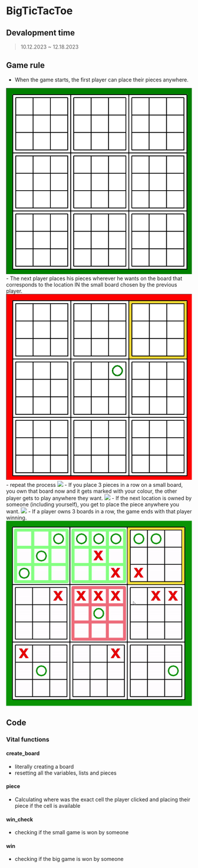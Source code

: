 # BigTicTacToe


## Devalopment time
> 10.12.2023 ~ 12.18.2023

## Game rule
- When the game starts, the first player can place their pieces anywhere.
<img src="./report/mty game.png"/>
- The next player places his pieces wherever he wants on the board that corresponds to the location IN the small board chosen by the previous player.
<img src="./report/tu1 game.png"/>
- repeat the process
<img src="./report/.tu2 game.png"/>
- If you place 3 pieces in a row on a small board, you own that board now and it gets marked with your colour, the other player gets to play anywhere they want.
<img src="./report/.w sgame.png"/>
- If the next location is owned by someone (including yourself), you get to place the piece anywhere you want.
<img src="./report/.ntb.png"/>
- If a player owns 3 boards in a row, the game ends with that player winning.
<img src="./report/game end restart gif.gif"/>

## Code

### Vital functions

#### create_board
- literally creating a board
- resetting all the variables, lists and pieces

#### piece
- Calculating where was the exact cell the player clicked and placing their piece if the cell is available

#### win_check
- checking if the small game is won by someone

#### win
- checking if the big game is won by someone
